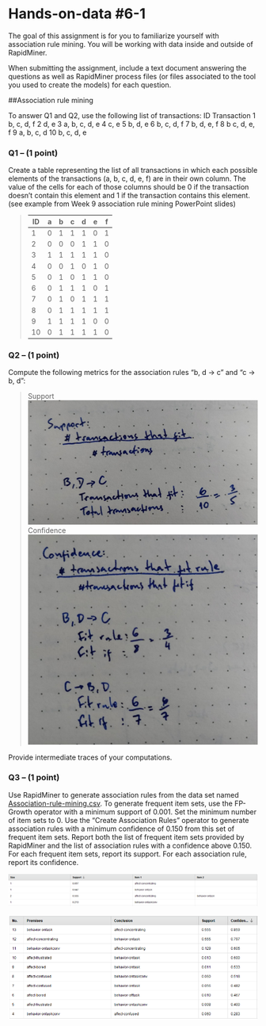 # Hands-on-data #6-1

The goal of this assignment is for you to familiarize yourself with association rule mining. You will be working with data inside and outside of RapidMiner.

When submitting the assignment, include a text document answering the questions as well as RapidMiner process files (or files associated to the tool you used to create the models) for each question.

##Association rule mining

To answer Q1 and Q2, use the following list of transactions:
ID Transaction
1 b, c, d, f
2 d, e
3 a, b, c, d, e
4 c, e
5 b, d, e
6 b, c, d, f
7 b, d, e, f
8 b c, d, e, f
9 a, b, c, d
10 b, c, d, e

### Q1 – (1 point)

Create a table representing the list of all transactions in which each possible elements of the transactions (a, b, c, d, e, f) are in their own column. The value of the cells for each of those columns should be 0 if the transaction doesn’t contain this element and 1 if the transaction contains this element. (see example from Week 9 association rule mining PowerPoint slides)

> | ID  | a   | b   | c   | d   | e   | f   |
> | --- | --- | --- | --- | --- | --- | --- |
> | 1   | 0   | 1   | 1   | 1   | 0   | 1   |
> | 2   | 0   | 0   | 0   | 1   | 1   | 0   |
> | 3   | 1   | 1   | 1   | 1   | 1   | 0   |
> | 4   | 0   | 0   | 1   | 0   | 1   | 0   |
> | 5   | 0   | 1   | 0   | 1   | 1   | 0   |
> | 6   | 0   | 1   | 1   | 1   | 0   | 1   |
> | 7   | 0   | 1   | 0   | 1   | 1   | 1   |
> | 8   | 0   | 1   | 1   | 1   | 1   | 1   |
> | 9   | 1   | 1   | 1   | 1   | 0   | 0   |
> | 10  | 0   | 1   | 1   | 1   | 1   | 0   |

### Q2 – (1 point)

Compute the following metrics for the association rules “b, d → c” and “c → b, d”:

> Support
> ![Alt text](./Support.jpg)
> Confidence
> ![Alt text](./Confidence.jpg)

Provide intermediate traces of your computations.

### Q3 – (1 point)

Use RapidMiner to generate association rules from the data set named [Association-rule-mining.csv](./data/Association-rule-mining.csv). To generate frequent item sets, use the FP-Growth operator with a minimum support of 0.001. Set the minimum number of item sets to 0. Use the “Create Association Rules” operator to generate association rules with a minimum confidence of 0.150 from this set of frequent item sets. Report both the list of frequent item sets provided by RapidMiner and the list of association rules with a confidence above 0.150. For each frequent item sets, report its support. For each association rule, report its confidence.

![Itemsets over .15](./itemset_over150.png)

![Association rules convidence over .15](./confidence_over150.png)
